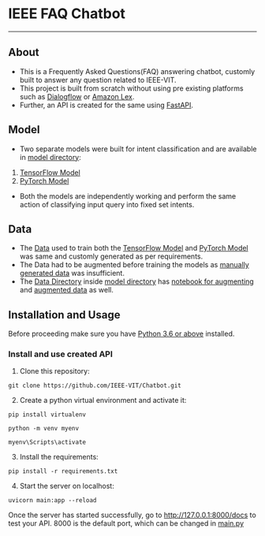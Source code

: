 # IEEE FAQ Chatbot
***
## About 
* This is a Frequently Asked Questions(FAQ) answering chatbot, customly built to answer any question related to IEEE-VIT. 
* This project is built from scratch without using pre existing platforms such as [Dialogflow](https://cloud.google.com/dialogflow/docs) or [Amazon Lex](https://aws.amazon.com/lex/).
* Further, an API is created for the same using [FastAPI](https://fastapi.tiangolo.com/).
## Model
* Two separate models were built for intent classification and are available in [model directory](https://github.com/IEEE-VIT/Chatbot/tree/master/model):
 1. [TensorFlow Model](https://github.com/IEEE-VIT/Chatbot/tree/master/model/tensorflow%20model) 
 2. [PyTorch Model](https://github.com/IEEE-VIT/Chatbot/tree/master/model/pytorch%20model)
* Both the models are independently working and perform the same action of classifying input query into fixed set intents.
## Data
* The [Data](https://github.com/IEEE-VIT/Chatbot/tree/master/model/data) used to train both the [TensorFlow Model](https://github.com/IEEE-VIT/Chatbot/tree/master/model/tensorflow%20model) and [PyTorch Model](https://github.com/IEEE-VIT/Chatbot/tree/master/model/pytorch%20model) was same and customly generated as per requirements. 
* The Data had to be augmented before training the models as [manually generated data](https://github.com/IEEE-VIT/Chatbot/blob/master/model/data/raw_data.csv) was insufficient. 
* The [Data Directory](https://github.com/IEEE-VIT/Chatbot/tree/master/model/data) inside [model directory](https://github.com/IEEE-VIT/Chatbot/tree/master/model) has [notebook for augmenting](https://github.com/IEEE-VIT/Chatbot/blob/master/model/data/augmenting_data.ipynb) and [augmented data](https://github.com/IEEE-VIT/Chatbot/blob/master/model/data/augmented_data.csv) as well.
## Installation and Usage
Before proceeding make sure you have [Python 3.6 or above](https://www.python.org/downloads/) installed. 
  ### Install and use created API
  1. Clone this repository:
  ``` 
  git clone https://github.com/IEEE-VIT/Chatbot.git
  
  ```
  2. Create a python virtual environment and activate it:
  ``` 
  pip install virtualenv 
  ```
  ```
  python -m venv myenv 
  ```
  ```
  myenv\Scripts\activate 
  ```
  3. Install the requirements:
  ```
  pip install -r requirements.txt
  ```
  4. Start the server on localhost:
  ```
  uvicorn main:app --reload
  ```
  Once the server has started successfully, go to http://127.0.0.1:8000/docs to test your API. 8000 is the default port, which can be changed in [main.py](https://github.com/IEEE-VIT/Chatbot/blob/master/main.py)
